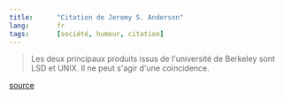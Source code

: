 ```yaml
--- 
title:      "Citation de Jeremy S. Anderson" 
lang:       fr 
tags:       [société, humour, citation]
---
```


> Les deux principaux produits issus de l'université de Berkeley sont LSD et UNIX. Il ne peut s'agir d'une coïncidence.


[source](http://en.thinkexist.com/quotes/jeremy_s._anderson/)
